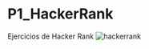 # P1_HackerRank
Ejercicios de Hacker Rank
![hackerrank](https://user-images.githubusercontent.com/61020744/92341307-e5339880-f082-11ea-80f9-1421cd779bf5.png)
